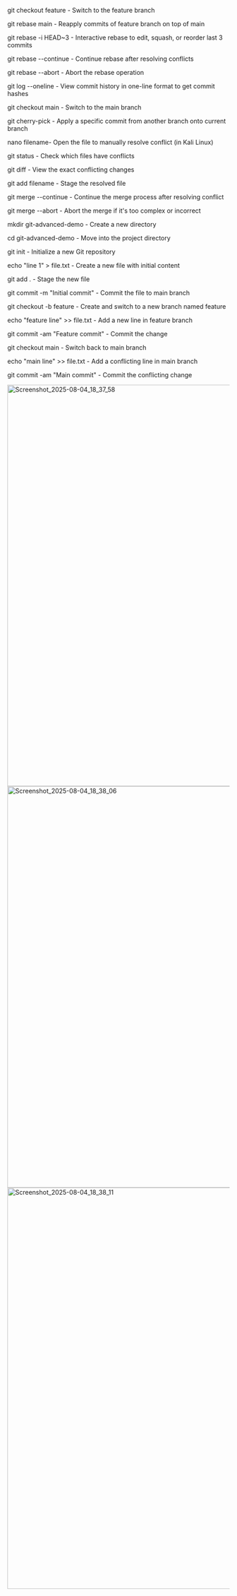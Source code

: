 git checkout feature - Switch to the feature branch

git rebase main - Reapply commits of feature branch on top of main

git rebase -i HEAD~3 - Interactive rebase to edit, squash, or reorder last 3 commits

git rebase --continue - Continue rebase after resolving conflicts

git rebase --abort - Abort the rebase operation

git log --oneline - View commit history in one-line format to get commit hashes

git checkout main - Switch to the main branch

git cherry-pick <hash> - Apply a specific commit from another branch onto current branch

nano filename- Open the file to manually resolve conflict (in Kali Linux)

git status - Check which files have conflicts

git diff - View the exact conflicting changes

git add filename - Stage the resolved file

git merge --continue - Continue the merge process after resolving conflict

git merge --abort - Abort the merge if it's too complex or incorrect

mkdir git-advanced-demo - Create a new directory

cd git-advanced-demo  - Move into the project directory

git init  - Initialize a new Git repository

echo "line 1" > file.txt  - Create a new file with initial content

git add . - Stage the new file

git commit -m "Initial commit" - Commit the file to main branch

git checkout -b feature    - Create and switch to a new branch named feature

echo "feature line" >> file.txt - Add a new line in feature branch

git commit -am "Feature commit" - Commit the change

git checkout main   - Switch back to main branch

echo "main line" >> file.txt - Add a conflicting line in main branch

git commit -am "Main commit" - Commit the conflicting change


<img width="1920" height="909" alt="Screenshot_2025-08-04_18_37_58" src="https://github.com/user-attachments/assets/9d37e3e2-cdfa-4c5f-bc71-9aee9c7ecd49" />

<img width="1920" height="909" alt="Screenshot_2025-08-04_18_38_06" src="https://github.com/user-attachments/assets/fc8a262d-7ed4-4196-9488-ce49819a261d" />

<img width="1920" height="909" alt="Screenshot_2025-08-04_18_38_11" src="https://github.com/user-attachments/assets/f3f51368-2d0e-4a63-a4b6-b94f29591eea" />






